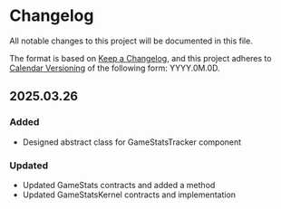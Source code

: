 # Changelog

All notable changes to this project will be documented in this file.

The format is based on [Keep a Changelog](https://keepachangelog.com/en/1.1.0/),
and this project adheres to [Calendar Versioning](https://calver.org/) of
the following form: YYYY.0M.0D.

## 2025.03.26

### Added

- Designed abstract class for GameStatsTracker component

### Updated

- Updated GameStats contracts and added a method
- Updated GameStatsKernel contracts and implementation

